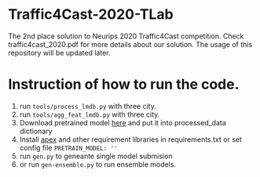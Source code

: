 # Traffic4Cast-2020-TLab
The 2nd place solution to Neurips 2020 Traffic4Cast competition. Check traffic4cast_2020.pdf for more details about our solution. The usage of this repository will be updated later. 

# Instruction of how to run the code.

1. run `tools/process_lmdb.py` with three city.
2. run `tools/agg_feat_lmdb.py` with three city.
3. Download pretrained model [here](https://1drv.ms/u/s!AiK3JSLEIEcGxVutqMS0s01T7czA?e=bJpWDP) and 
put it into processed_data dictionary 
4. Install [apex](https://github.com/NVIDIA/apex) and other requirement libraries in requirements.txt
or set config file `PRETRAIN_MODEL: ''`
5. run `gen.py` to geneante single model submision
6. or run `gen-ensemble.py` to run ensemble models.
